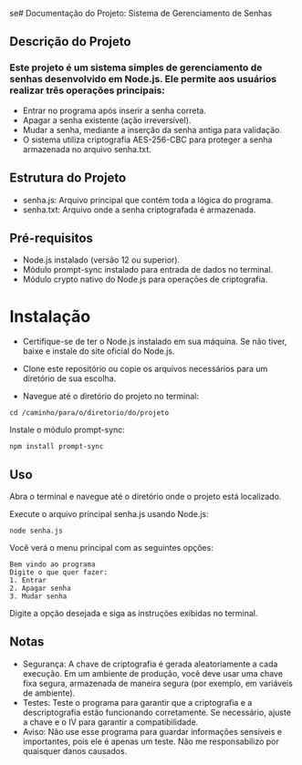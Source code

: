 se# Documentação do Projeto: Sistema de Gerenciamento de Senhas
## Descrição do Projeto
### Este projeto é um sistema simples de gerenciamento de senhas desenvolvido em Node.js. Ele permite aos usuários realizar três operações principais:

- Entrar no programa após inserir a senha correta.
- Apagar a senha existente (ação irreversível).
- Mudar a senha, mediante a inserção da senha antiga para validação.
- O sistema utiliza criptografia AES-256-CBC para proteger a senha armazenada no arquivo senha.txt.

## Estrutura do Projeto
- senha.js: Arquivo principal que contém toda a lógica do programa.
- senha.txt: Arquivo onde a senha criptografada é armazenada.

## Pré-requisitos
- Node.js instalado (versão 12 ou superior).
- Módulo prompt-sync instalado para entrada de dados no terminal.
- Módulo crypto nativo do Node.js para operações de criptografia.
  
# Instalação
- Certifique-se de ter o Node.js instalado em sua máquina. Se não tiver, baixe e instale do site oficial do Node.js.

- Clone este repositório ou copie os arquivos necessários para um diretório de sua escolha.

- Navegue até o diretório do projeto no terminal:

```
cd /caminho/para/o/diretorio/do/projeto
```

Instale o módulo prompt-sync:

```
npm install prompt-sync
```

## Uso
Abra o terminal e navegue até o diretório onde o projeto está localizado.

Execute o arquivo principal senha.js usando Node.js:

```
node senha.js
```

Você verá o menu principal com as seguintes opções:

```
Bem vindo ao programa
Digite o que quer fazer:
1. Entrar
2. Apagar senha
3. Mudar senha
```

Digite a opção desejada e siga as instruções exibidas no terminal.

## Notas
- Segurança: A chave de criptografia é gerada aleatoriamente a cada execução. Em um ambiente de produção, você deve usar uma chave fixa segura, armazenada de maneira segura (por exemplo, em variáveis de ambiente).
- Testes: Teste o programa para garantir que a criptografia e a descriptografia estão funcionando corretamente. Se necessário, ajuste a chave e o IV para garantir a compatibilidade.
- Aviso: Não use esse programa para guardar informações sensíveis e importantes, pois ele é apenas um teste. Não me responsabilizo por quaisquer danos causados.
